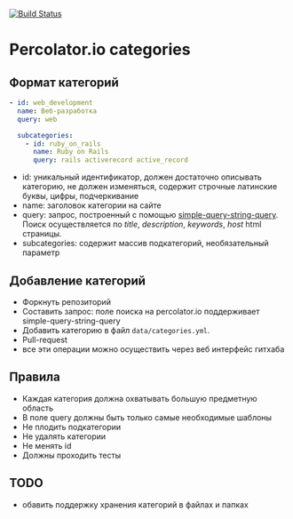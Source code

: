 [![Build Status](https://travis-ci.org/percolator-io/categories.png?branch=master)](https://travis-ci.org/percolator-io/categories)

# Percolator.io categories

## Формат категорий

```yaml
- id: web_development
  name: Веб-разработка
  query: web

  subcategories:
    - id: ruby_on_rails
      name: Ruby on Rails
      query: rails activerecord active_record
```

* id: уникальный идентификатор, должен достаточно описывать категорию, не должен изменяться,
      содержит строчные латинские буквы, цифры, подчеркивание
* name: заголовок категории на сайте
* query: запрос, построенный с помощью
  [simple-query-string-query](http://www.elasticsearch.org/guide/en/elasticsearch/reference/current/query-dsl-simple-query-string-query.html).
  Поиск осуществляется по _title_, _description_, _keywords_, _host_ html страницы.
* subcategories: содержит массив подкатегорий, необязательный параметр

## Добавление категорий

* Форкнуть репозиторий
* Составить запрос: поле поиска на percolator.io поддерживает simple-query-string-query
* Добавить категорию в файл `data/categories.yml`.
* Pull-request
* все эти операции можно осуществить через веб интерфейс гитхаба

## Правила

+ Каждая категория должна охватывать большую предметную область
+ В поле query должны быть только самые необходимые шаблоны
+ Не плодить подкатегории
+ Не удалять категории
+ Не менять id
+ Должны проходить тесты

## TODO

+ обавить поддержку хранения категорий в файлах и папках
